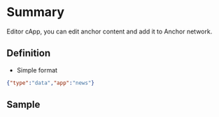 # Summary

Editor cApp, you can edit anchor content and add it to Anchor network.

## Definition

- Simple format
  
```JSON
{"type":"data","app":"news"}
```

## Sample
